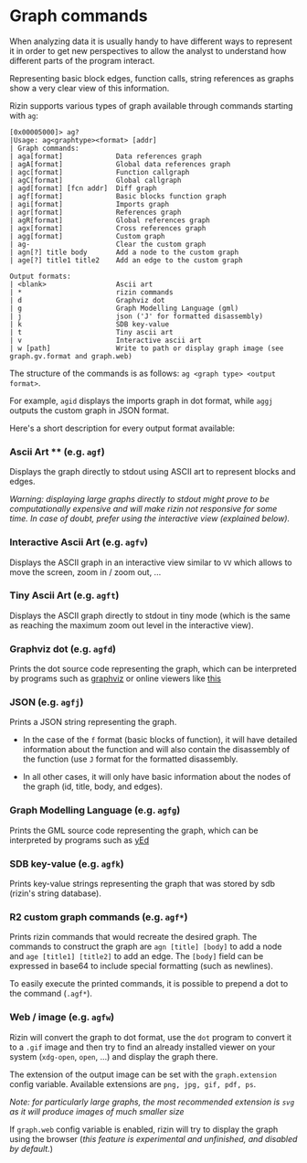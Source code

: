# Graph commands

When analyzing data it is usually handy to have different ways to represent it in order to get new perspectives to allow the analyst to understand how different parts of the program interact.

Representing basic block edges, function calls, string references as graphs show a very clear view of this information.

Rizin supports various types of graph available through commands starting with `ag`:

```
[0x00005000]> ag?
|Usage: ag<graphtype><format> [addr]
| Graph commands:
| aga[format]             Data references graph
| agA[format]             Global data references graph
| agc[format]             Function callgraph
| agC[format]             Global callgraph
| agd[format] [fcn addr]  Diff graph
| agf[format]             Basic blocks function graph
| agi[format]             Imports graph
| agr[format]             References graph
| agR[format]             Global references graph
| agx[format]             Cross references graph
| agg[format]             Custom graph
| ag-                     Clear the custom graph
| agn[?] title body       Add a node to the custom graph
| age[?] title1 title2    Add an edge to the custom graph

Output formats:
| <blank>                 Ascii art
| *                       rizin commands
| d                       Graphviz dot
| g                       Graph Modelling Language (gml)
| j                       json ('J' for formatted disassembly)
| k                       SDB key-value
| t                       Tiny ascii art
| v                       Interactive ascii art
| w [path]                Write to path or display graph image (see graph.gv.format and graph.web)
```

The structure of the commands is as follows: `ag <graph type> <output format>`.

For example, `agid` displays the imports graph in dot format, while `aggj`
outputs the custom graph in JSON format.

Here's a short description for every output format available:

### Ascii Art ** (e.g. `agf`)

Displays the graph directly to stdout using ASCII art to represent blocks and edges.

_Warning: displaying large graphs directly to stdout might prove to be computationally expensive and will make rizin not responsive for some time. In case of doubt, prefer using the interactive view (explained below)._

### Interactive Ascii Art (e.g. `agfv`)

Displays the ASCII graph in an interactive view similar to `VV` which allows to move the screen, zoom in / zoom out, ...

### Tiny Ascii Art (e.g. `agft`)

Displays the ASCII graph directly to stdout in tiny mode (which is the same as reaching the maximum zoom out level in the interactive view).

### Graphviz dot	(e.g. `agfd`)

Prints the dot source code representing the graph, which can be interpreted by programs such as [graphviz](https://graphviz.gitlab.io/download/) or online viewers like [this](http://www.webgraphviz.com/)

### JSON	(e.g. `agfj`)

Prints a JSON string representing the graph.

- In the case of the `f` format (basic blocks of function), it will have detailed information about the function and will also contain the disassembly of the function (use `J` format for the formatted disassembly.

- In all other cases, it will only have basic information about the nodes of the graph (id, title, body, and edges).

### Graph Modelling Language (e.g. `agfg`)

Prints the GML source code representing the graph, which can be interpreted by programs such as [yEd](https://www.yworks.com/products/yed/download)

### SDB key-value (e.g. `agfk`)

Prints key-value strings representing the graph that was stored by sdb (rizin's string database).

### R2 custom graph commands (e.g. `agf*`)

Prints rizin commands that would recreate the desired graph. The commands to construct the graph are `agn [title] [body]` to add a node and `age [title1] [title2]` to add an edge.
The `[body]` field can be expressed in base64 to include special formatting (such as newlines).

To easily execute the printed commands, it is possible to prepend a dot to the command (`.agf*`).

### Web / image	(e.g. `agfw`)

Rizin will convert the graph to dot format, use the `dot` program to convert it to a `.gif` image and then try to find an already installed viewer on your system (`xdg-open`, `open`, ...) and display the graph there.

The extension of the output image can be set with the `graph.extension` config variable. Available extensions are `png, jpg, gif, pdf, ps`.

_Note: for particularly large graphs, the most recommended extension is `svg` as it will produce images of much smaller size_

If `graph.web` config variable is enabled, rizin will try to display the graph using the browser (_this feature is experimental and unfinished, and
disabled by default._)

